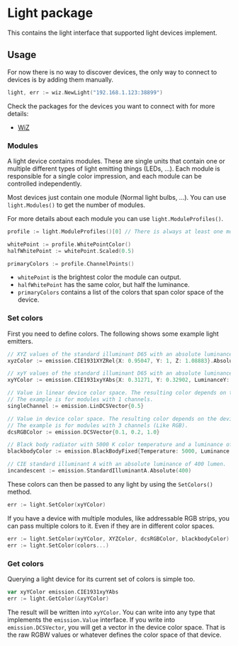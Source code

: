 # Light package

This contains the light interface that supported light devices implement.

## Usage

For now there is no way to discover devices, the only way to connect to devices is by adding them manually.

``` go
light, err := wiz.NewLight("192.168.1.123:38899")
```

Check the packages for the devices you want to connect with for more details:

- [WiZ](wiz/)

### Modules

A light device contains modules.
These are single units that contain one or multiple different types of light emitting things (LEDs, ...).
Each module is responsible for a single color impression, and each module can be controlled independently.

Most devices just contain one module (Normal light bulbs, ...).
You can use `light.Modules()` to get the number of modules.

For more details about each module you can use `light.ModuleProfiles()`.

``` go
profile := light.ModuleProfiles()[0] // There is always at least one module!

whitePoint := profile.WhitePointColor()
halfWhitePoint := whitePoint.Scaled(0.5)

primaryColors := profile.ChannelPoints()
```

- `whitePoint` is the brightest color the module can output.
- `halfWhitePoint` has the same color, but half the luminance.
- `primaryColors` contains a list of the colors that span color space of the device.

### Set colors

First you need to define colors.
The following shows some example light emitters.

``` go
// XYZ values of the standard illuminant D65 with an absolute luminance of 500 lumen.
xyzColor := emission.CIE1931XYZRel{X: 0.95047, Y: 1, Z: 1.08883}.Absolute(500) 

// xyY values of the standard illuminant D65 with an absolute luminance of 500 lumen.
xyYColor := emission.CIE1931xyYAbs{X: 0.31271, Y: 0.32902, LuminanceY: 500}

// Value in linear device color space. The resulting color depends on the device.
// The example is for modules with 1 channels.
singleChannel := emission.LinDCSVector{0.5}

// Value in device color space. The resulting color depends on the device.
// The example is for modules with 3 channels (Like RGB).
dcsRGBColor := emission.DCSVector{0.1, 0.2, 1.0}

// Black body radiator with 5000 K color temperature and a luminance of 500 lumen.
blackbodyColor := emission.BlackBodyFixed{Temperature: 5000, Luminance: 500}

// CIE standard illuminant A with an absolute luminance of 400 lumen.
incandescent := emission.StandardIlluminantA.Absolute(400)
```

These colors can then be passed to any light by using the `SetColors()` method.

``` go
err := light.SetColor(xyYColor)
```

If you have a device with multiple modules, like addressable RGB strips, you can pass multiple colors to it.
Even if they are in different color spaces.

``` go
err := light.SetColor(xyYColor, XYZColor, dcsRGBColor, blackbodyColor)
err := light.SetColor(colors...)
```

### Get colors

Querying a light device for its current set of colors is simple too.

``` go
var xyYColor emission.CIE1931xyYAbs
err := light.GetColor(&xyYColor)
```

The result will be written into `xyYColor`.
You can write into any type that implements the `emission.Value` interface.
If you write into `emission.DCSVector`, you will get a vector in the device color space.
That is the raw RGBW values or whatever defines the color space of that device.
